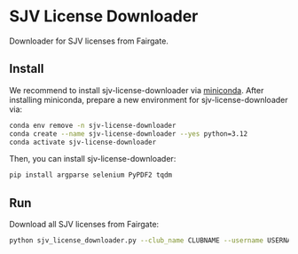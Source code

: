 # SJV License Downloader

Downloader for SJV licenses from Fairgate.

## Install

We recommend to install sjv-license-downloader via
[miniconda](https://docs.anaconda.com/miniconda/miniconda-install/). After
installing miniconda, prepare a new environment for sjv-license-downloader via:

```bash
conda env remove -n sjv-license-downloader
conda create --name sjv-license-downloader --yes python=3.12
conda activate sjv-license-downloader
```

Then, you can install sjv-license-downloader:

```bash
pip install argparse selenium PyPDF2 tqdm
```

## Run

Download all SJV licenses from Fairgate:

```bash
python sjv_license_downloader.py --club_name CLUBNAME --username USERNAME --password PASSWORD
```
